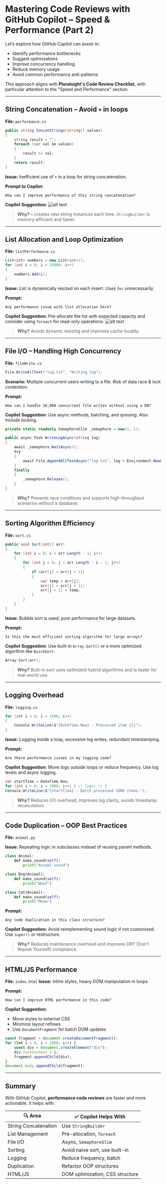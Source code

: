 # **Mastering Code Reviews with GitHub Copilot – Speed & Performance (Part 2)**

Let’s explore how GitHub Copilot can assist in:

* Identify performance bottlenecks
* Suggest optimizations
* Improve concurrency handling
* Reduce memory usage
* Avoid common performance anti-patterns

This approach aligns with **Pluralsight's Code Review Checklist**, with particular attention to the "Speed and Performance" section.

---

## **String Concatenation** – Avoid `+` in loops

**File:** `performance.cs`
```csharp
public string ConcatStrings(string[] values)
{
    string result = "";
    foreach (var val in values)
    {
        result += val;
    }
    return result;
}
```
**Issue:** Inefficient use of `+` in a loop for string concatenation.

**Prompt to Copilot:**

```plain text
How can I improve performance of this string concatenation?
```

**Copilot Suggestion:**
![alt text](../images/img277.png)

> **Why?** `+` creates new string instances each time. `StringBuilder` is memory-efficient and faster.

---

## **List Allocation and Loop Optimization**

**File:** `listPerformance.cs`
```csharp
List<int> numbers = new List<int>();
for (int i = 0; i < 10000; i++)
{
    numbers.Add(i);
}
```

**Issue:** List is dynamically resized on each insert. Uses `for` unnecessarily.

**Prompt:**
```plain text
Any performance issue with list allocation here?
```

**Copilot Suggestion:**
Pre-allocate the list with expected capacity and consider using `foreach` for read-only operations.
![alt text](../images/img278.png)

> **Why?** Avoids dynamic resizing and improves cache locality.

---

## **File I/O – Handling High Concurrency**

**File:** `fileWrite.cs`

```csharp
File.WriteAllText("log.txt", "Writing log");
```

**Scenario:** Multiple concurrent users writing to a file. Risk of data race & lock contention.

**Prompt:**
```plain text
How can I handle 10,000 concurrent file writes without using a DB?
```

**Copilot Suggestion:**
Use async methods, batching, and queuing. Also include locking.

```csharp
private static readonly SemaphoreSlim _semaphore = new(1, 1);

public async Task WriteLogAsync(string log)
{
    await _semaphore.WaitAsync();
    try
    {
        await File.AppendAllTextAsync("log.txt", log + Environment.NewLine);
    }
    finally
    {
        _semaphore.Release();
    }
}
```

> **Why?** Prevents race conditions and supports high-throughput scenarios without a database.

---

## **Sorting Algorithm Efficiency**

**File:** `sort.cs`
```csharp
public void Sort(int[] arr)
{
    for (int i = 0; i < arr.Length - 1; i++)
    {
        for (int j = 0; j < arr.Length - i - 1; j++)
        {
            if (arr[j] > arr[j + 1])
            {
                var temp = arr[j];
                arr[j] = arr[j + 1];
                arr[j + 1] = temp;
            }
        }
    }
}
```

**Issue:** Bubble sort is used; poor performance for large datasets.

**Prompt:**
```plain text
Is this the most efficient sorting algorithm for large arrays?
```

**Copilot Suggestion:**
Use built-in `Array.Sort()` or a more optimized algorithm like `QuickSort`.

```csharp
Array.Sort(arr);
```

> **Why?** Built-in sort uses optimized hybrid algorithms and is faster for real-world use.

---

## **Logging Overhead**

**File:** `logging.cs`

```csharp
for (int i = 0; i < 1000; i++)
{
    Console.WriteLine($"{DateTime.Now} - Processed item {i}");
}
```

**Issue:** Logging inside a loop, excessive log writes, redundant timestamping.

**Prompt:**
```plain text
Are there performance issues in my logging code?
```

**Copilot Suggestion:**
Move logs outside loops or reduce frequency. Use log levels and async logging.

```csharp
var startTime = DateTime.Now;
for (int i = 0; i < 1000; i++) { /* logic */ }
Console.WriteLine($"{startTime} - Batch processed 1000 items.");
```

> **Why?** Reduces I/O overhead, improves log clarity, avoids timestamp recalculation.

---

## **Code Duplication – OOP Best Practices**

**File:** `animal.py`

**Issue:** Repeating logic in subclasses instead of reusing parent methods.

```python
class Animal:
    def make_sound(self):
        print("Animal sound")

class Dog(Animal):
    def make_sound(self):
        print("Woof")

class Cat(Animal):
    def make_sound(self):
        print("Meow")
```

**Prompt:**
```plain text
Any code duplication in this class structure?
```

**Copilot Suggestion:**
Avoid reimplementing sound logic if not customized. Use `super()` or restructure.

> **Why?** Reduces maintenance overhead and improves DRY (Don't Repeat Yourself) compliance.

---

## **HTML/JS Performance**

**File:** `index.html`
**Issue:** Inline styles, heavy DOM manipulation in loops

**Prompt:**
```plain text
How can I improve HTML performance in this code?
```

**Copilot Suggestion:**

* Move styles to external CSS
* Minimize layout reflows
* Use `documentFragment` for batch DOM updates

```js
const fragment = document.createDocumentFragment();
for (let i = 0; i < 1000; i++) {
    const div = document.createElement("div");
    div.textContent = i;
    fragment.appendChild(div);
}
document.body.appendChild(fragment);
```

---

## **Summary**

With GitHub Copilot, **performance code reviews** are faster and more actionable. It helps with:

| 🔍 Area              | ✅ Copilot Helps With            |
| -------------------- | ------------------------------- |
| String Concatenation | Use `StringBuilder`             |
| List Management      | Pre-allocation, `foreach`       |
| File I/O             | Async, `SemaphoreSlim`          |
| Sorting              | Avoid naive sort, use built-in  |
| Logging              | Reduce frequency, batch         |
| Duplication          | Refactor OOP structures         |
| HTML/JS              | DOM optimization, CSS structure |

